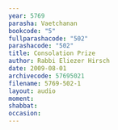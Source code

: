 ```yaml
---
year: 5769
parasha: Vaetchanan
bookcode: "5"
fullparashacode: "502"
parashacode: "502"
title: Consolation Prize
author: Rabbi Eliezer Hirsch
date: 2009-08-01
archivecode: 57695021
filename: 5769-502-1
layout: audio
moment: 
shabbat: 
occasion: 
---
```

